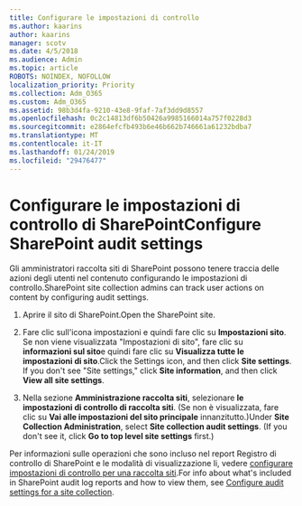```yaml
---
title: Configurare le impostazioni di controllo
ms.author: kaarins
author: kaarins
manager: scotv
ms.date: 4/5/2018
ms.audience: Admin
ms.topic: article
ROBOTS: NOINDEX, NOFOLLOW
localization_priority: Priority
ms.collection: Adm_O365
ms.custom: Adm_O365
ms.assetid: 98b3d4fa-9210-43e8-9faf-7af3dd9d8557
ms.openlocfilehash: 0c2c14813df6b50426a9985166014a757f0228d3
ms.sourcegitcommit: e2864efcfb493b6e46b662b746661a61232bdba7
ms.translationtype: MT
ms.contentlocale: it-IT
ms.lasthandoff: 01/24/2019
ms.locfileid: "29476477"
---
```

# <a name="configure-sharepoint-audit-settings"></a><span data-ttu-id="8f92d-102">Configurare le impostazioni di controllo di SharePoint</span><span class="sxs-lookup"><span data-stu-id="8f92d-102">Configure SharePoint audit settings</span></span>

<span data-ttu-id="8f92d-103">Gli amministratori raccolta siti di SharePoint possono tenere traccia delle azioni degli utenti nel contenuto configurando le impostazioni di controllo.</span><span class="sxs-lookup"><span data-stu-id="8f92d-103">SharePoint site collection admins can track user actions on content by configuring audit settings.</span></span>
  
1. <span data-ttu-id="8f92d-104">Aprire il sito di SharePoint.</span><span class="sxs-lookup"><span data-stu-id="8f92d-104">Open the SharePoint site.</span></span>
    
2. <span data-ttu-id="8f92d-p101">Fare clic sull'icona impostazioni e quindi fare clic su **Impostazioni sito**. Se non viene visualizzata "Impostazioni di sito", fare clic su **informazioni sul sito**e quindi fare clic su **Visualizza tutte le impostazioni di sito**.</span><span class="sxs-lookup"><span data-stu-id="8f92d-p101">Click the Settings icon, and then click **Site settings**. If you don't see "Site settings," click **Site information**, and then click **View all site settings**.</span></span>
    
3. <span data-ttu-id="8f92d-p102">Nella sezione **Amministrazione raccolta siti**, selezionare **le impostazioni di controllo di raccolta siti**. (Se non è visualizzata, fare clic su **Vai alle impostazioni del sito principale** innanzitutto.)</span><span class="sxs-lookup"><span data-stu-id="8f92d-p102">Under **Site Collection Administration**, select **Site collection audit settings**. (If you don't see it, click **Go to top level site settings** first.)</span></span> 
    
<span data-ttu-id="8f92d-109">Per informazioni sulle operazioni che sono incluso nel report Registro di controllo di SharePoint e le modalità di visualizzazione li, vedere [configurare impostazioni di controllo per una raccolta siti](https://go.microsoft.com/fwlink/?linkid=404050).</span><span class="sxs-lookup"><span data-stu-id="8f92d-109">For info about what's included in SharePoint audit log reports and how to view them, see [Configure audit settings for a site collection](https://go.microsoft.com/fwlink/?linkid=404050).</span></span>
  

